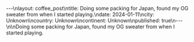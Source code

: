---\nlayout: coffee_post\ntitle: Doing some packing for Japan, found my OG sweater from when I started playing.\ndate: 2024-01-11\ncity: Unknown\ncountry: Unknown\ncontinent: Unknown\npublished: true\n---\n\nDoing some packing for Japan, found my OG sweater from when I started playing.